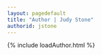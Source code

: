 ```yaml
---
layout: pagedefault
title: "Author | Judy Stone"
authorid: jstone
---
```

{% include loadAuthor.html %}